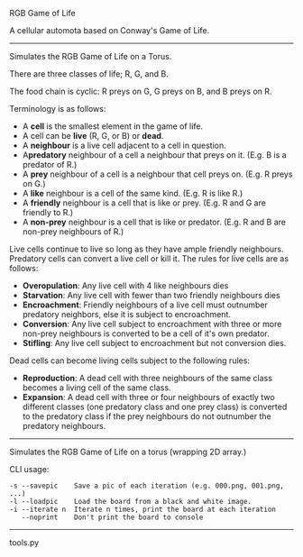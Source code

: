 RGB Game of Life

A cellular automota based on Conway's Game of Life.

---

Simulates the RGB Game of Life on a Torus.

There are three classes of life; R, G, and B.

The food chain is cyclic: R preys on G, G preys on B, and B preys on R.

Terminology is as follows:

   * A **cell** is the smallest element in the game of life.
   * A cell can be **live** (R, G, or B) or **dead**.
   * A **neighbour** is a live cell adjacent to a cell in question.
   * A**predatory** neighbour of a cell a neighbour that preys on it. (E.g. B is a predator of R.)
   * A **prey** neighbour of a cell is a neighbour that cell preys on. (E.g. R preys on G.)
   * A **like** neighbour is a cell of the same kind. (E.g. R is like R.)
   * A **friendly** neighbour is a cell that is like or prey. (E.g. R and G are friendly to R.)
   * A **non-prey** neighbour is a cell that is like or predator. (E.g. R and B are non-prey neighbours of R.)

Live cells continue to live so long as they have ample friendly neighbours. Predatory cells can convert a live cell or kill it. The rules for live cells are as follows:

   * **Overopulation**: Any live cell with 4 like neighbours dies
   * **Starvation**: Any live cell with fewer than two friendly neighbours dies
   * **Encroachment**: Friendly neighbours of a live cell must outnumber predatory neighbors, else it is subject to encroachment.
   * **Conversion**: Any live cell subject to encroachment with three or more non-prey neighbours is converted to be a cell of it's own predator.
   * **Stifling**: Any live cell subject to encroachment but not conversion dies.

Dead cells can become living cells subject to the following rules:

   * **Reproduction**: A dead cell with three neighbours of the same class becomes a living cell of the same class.
   * **Expansion**: A dead cell with three or four neighbours of exactly two different classes (one predatory class and one prey class) is converted to the predatory class if the prey neighbours do not outnumber the predatory neighbours.

 
---

Simulates the RGB Game of Life on a torus (wrapping 2D array.)

CLI usage:

    -s --savepic    Save a pic of each iteration (e.g. 000.png, 001.png, ...)
    -l --loadpic    Load the board from a black and white image.
    -i --iterate n  Iterate n times, print the board at each iteration
       --noprint    Don't print the board to console

---

tools.py

    
